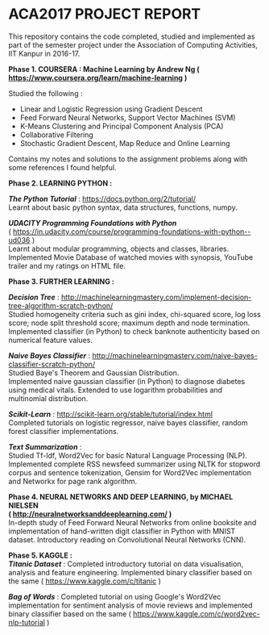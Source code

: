 # ACA2017 PROJECT REPORT #

This repository contains the code completed, studied and implemented as part of the semester project under the Association of Computing Activities, IIT Kanpur in 2016-17. 

 __Phase 1. COURSERA : Machine Learning by Andrew Ng   ( https://www.coursera.org/learn/machine-learning )__  
   
   
  Studied the following :  
  - Linear and Logistic Regression using Gradient Descent  
  - Feed Forward Neural Networks, Support Vector Machines (SVM)  
  - K-Means Clustering and Principal Component Analysis (PCA)  
  - Collaborative Filtering  
  - Stochastic Gradient Descent, Map Reduce and Online Learning  
  
  Contains my notes and solutions to the assignment problems along with some references I found helpful.
  
__Phase 2. LEARNING PYTHON :__  
  
  
___The Python Tutorial___ : https://docs.python.org/2/tutorial/  
Learnt about basic python syntax, data structures, functions, numpy.  
      
___UDACITY Programming Foundations with Python___  
( https://in.udacity.com/course/programming-foundations-with-python--ud036 )  
Learnt about modular programming, objects and classes, libraries. Implemented Movie Database of watched movies with synopsis, YouTube trailer and my ratings on HTML file.  
      
__Phase 3. FURTHER LEARNING :__  
  
  
  ___Decision Tree___ : http://machinelearningmastery.com/implement-decision-tree-algorithm-scratch-python/  
  Studied homogeneity criteria such as gini index, chi-squared score, log loss score; node split threshold score; maximum depth and node termination.  
  Implemented classifier (in Python) to check banknote authenticity based on numerical feature values.  
    
  ___Naive Bayes Classifier___ : http://machinelearningmastery.com/naive-bayes-classifier-scratch-python/  
  Studied Baye's Theorem and Gaussian Distribution.  
  Implemented naive gaussian classifier (in Python) to diagnose diabetes using medical vitals. Extended to use logarithm probabilities and multinomial distribution.  
    
  ___Scikit-Learn___ : http://scikit-learn.org/stable/tutorial/index.html  
  Completed tutorials on logistic regressor, naive bayes classifier, random forest classifier implementations.  
    
  ___Text Summarization___ :  
  Studied Tf-Idf, Word2Vec for basic Natural Language Processing (NLP).      
  Implemented complete RSS newsfeed summarizer using NLTK for stopword corpus and sentence tokenization, Gensim for Word2Vec implementation and Networkx for page rank algorithm.  
    
__Phase 4. NEURAL NETWORKS AND DEEP LEARNING, by MICHAEL NIELSEN  
( http://neuralnetworksanddeeplearning.com/ )__  
  In-depth study of Feed Forward Neural Networks from online booksite and implementation of hand-written digit classifier in Python with MNIST dataset. Introductory reading on Convolutional Neural Networks (CNN).  
    
__Phase 5. KAGGLE :__  
  ___Titanic Dataset___ : Completed introductory tutorial on data visualisation, analysis and feature engineering. Implemented binary classifier based on the same ( https://www.kaggle.com/c/titanic )  
    
  ___Bag of Words___ : Completed tutorial on using Google's Word2Vec implementation for sentiment analysis of movie reviews and implemented binary classifier based on the same ( https://www.kaggle.com/c/word2vec-nlp-tutorial )  
  
